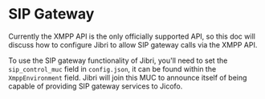 # SIP Gateway
Currently the XMPP API is the only officially supported API, so this doc will discuss how to configure Jibri to allow SIP gateway calls via the XMPP API.

To use the SIP gateway functionality of Jibri, you'll need to set the `sip_control_muc` field in `config.json`, it can be found within the `XmppEnvironment` field.  Jibri will join this MUC to announce itself of being capable of providing SIP gateway services to Jicofo.
